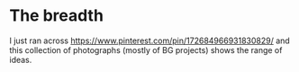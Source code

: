 # The breadth

I just ran across 
https://www.pinterest.com/pin/172684966931830829/
and this collection of photographs (mostly of BG projects)
shows the range of ideas.
